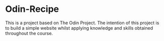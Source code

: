 # Odin-Recipe

This is a project based on The Odin Project.
The intention of this project is to build a simple website whilst applying knowledge and skills obtained throughout the course.
